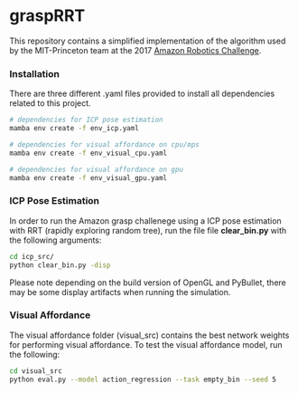 # graspRRT
This repository contains a simplified implementation of the algorithm used by the MIT-Princeton team at the 2017
[Amazon Robotics Challenge](https://vision.princeton.edu/projects/2017/arc/). 

### Installation
There are three different .yaml files provided to install all dependencies related to this project.
```bash
# dependencies for ICP pose estimation
mamba env create -f env_icp.yaml

# dependencies for visual affordance on cpu/mps
mamba env create -f env_visual_cpu.yaml

# dependencies for visual affordance on gpu
mamba env create -f env_visual_gpu.yaml
```
### ICP Pose Estimation
In order to run the Amazon grasp challenege using a ICP pose estimation with RRT (rapidly exploring random tree),
run the file file <strong>clear_bin.py</strong> with the following arguments:
```bash
cd icp_src/
python clear_bin.py -disp
```
Please note depending on the build version of OpenGL and PyBullet, there may be some display artifacts when running the simulation.

### Visual Affordance
The visual affordance folder (visual_src) contains the best network weights for performing visual affordance.
To test the visual affordance model, run the following:
```bash
cd visual_src
python eval.py --model action_regression --task empty_bin --seed 5
```


